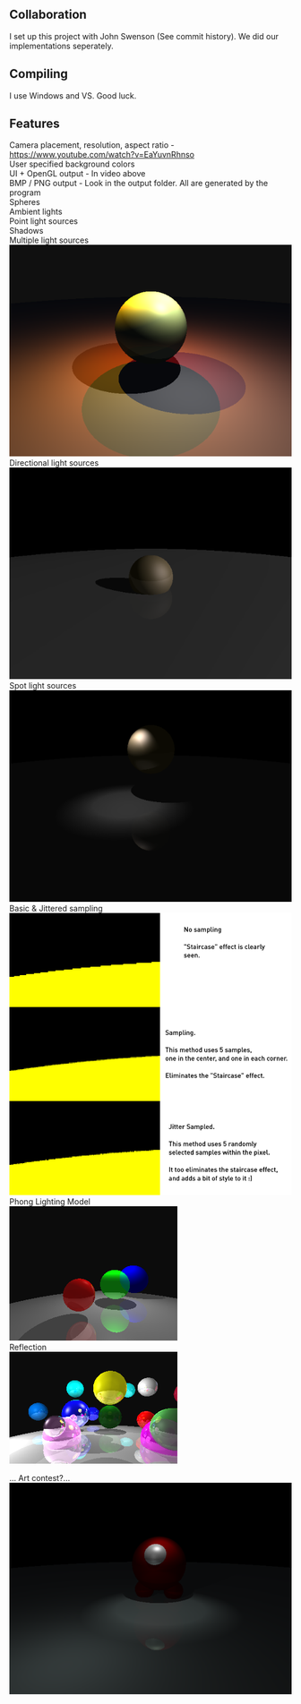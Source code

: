 ## Collaboration
I set up this project with John Swenson (See commit history). We did our implementations seperately.

## Compiling
I use Windows and VS. Good luck.

## Features
Camera placement, resolution, aspect ratio - https://www.youtube.com/watch?v=EaYuvnRhnso  
User specified background colors  
UI + OpenGL output - In video above  
BMP / PNG output - Look in the output folder. All are generated by the program  
Spheres  
Ambient lights  
Point light sources  
Shadows  
Multiple light sources  
![alt text](https://github.com/cajallen/Raytraced-Pictures/blob/main/output/multi_light_demo.png)  
Directional light sources  
![directional lights](https://github.com/cajallen/Raytraced-Pictures/blob/main/output/dir_light.png)  
Spot light sources  
![spot lights](https://github.com/cajallen/Raytraced-Pictures/blob/main/output/spot_light.png)  
Basic & Jittered sampling  
![sampling](https://github.com/cajallen/Raytraced-Pictures/blob/main/output/SamplingDemo.png)  
Phong Lighting Model  
![phong](https://github.com/cajallen/Raytraced-Pictures/blob/main/output/spheres1.png)  
Reflection  
![reflection](https://github.com/cajallen/Raytraced-Pictures/blob/main/output/spheres2.png)  


... Art contest?...   
![amongus](https://github.com/cajallen/Raytraced-Pictures/blob/main/output/raytraced.png) 

